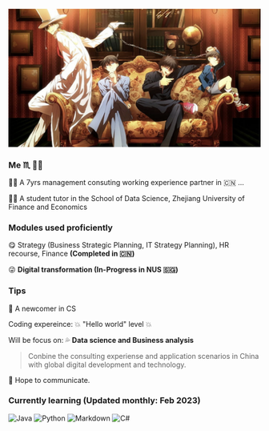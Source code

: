 ![front](/tem_pic/front_pic.png)

### Me :scorpius: :rainbow_flag:
:farmer: A 7yrs management consuting working experience partner in :cn: ...

:teacher: A student tutor in the School of Data Science, Zhejiang University of Finance and Economics

### Modules used proficiently
:yum: Strategy (Business Strategic Planning, IT Strategy Planning), HR recourse, Finance **(Completed in :cn:)**

:stuck_out_tongue_winking_eye: **Digital transformation (In-Progress in NUS :singapore:)**

### Tips
:100: A newcomer in CS

Coding expereince: :boom: "Hello world" level :boom:

Will be focus on: :sweat_drops:	**Data science and Business analysis**

  > Conbine the consulting experiense and application scenarios in China with global digital development and technology.

:cake:	Hope to communicate.

### Currently learning (Updated monthly: Feb 2023)
![Java](https://img.shields.io/badge/Java-F7DF1E?style=for-the-badge&logo=javascript&logoColor=white)
![Python](https://img.shields.io/badge/Python-239120?style=for-the-badge&logo=python&logoColor=white)
![Markdown](https://img.shields.io/badge/Markdown-000000?style=for-the-badge&logo=markdown&logoColor=white)
![C#](https://img.shields.io/badge/C%23-0078D4?style=for-the-badge&logo=visual%20studio%20code&logoColor=white)
